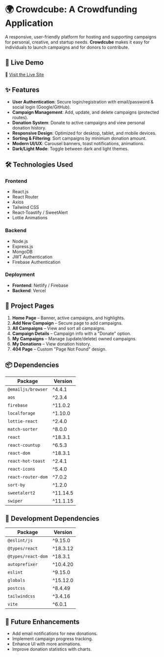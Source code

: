 # 🌍 Crowdcube: A Crowdfunding Application  

A responsive, user-friendly platform for hosting and supporting campaigns for personal, creative, and startup needs. **Crowdcube** makes it easy for individuals to launch campaigns and for donors to contribute.  

## 🚀 Live Demo  
🔗 [Visit the Live Site](https://crowd-nest-client.netlify.app/)  

## ✨ Features  

- **User Authentication**: Secure login/registration with email/password & social login (Google/GitHub).  
- **Campaign Management**: Add, update, and delete campaigns (protected routes).  
- **Donation System**: Donate to active campaigns and view personal donation history.  
- **Responsive Design**: Optimized for desktop, tablet, and mobile devices.  
- **Sorting & Filtering**: Sort campaigns by minimum donation amount.  
- **Modern UI/UX**: Carousel banners, toast notifications, animations.  
- **Dark/Light Mode**: Toggle between dark and light themes.  

## 🛠 Technologies Used  

### Frontend  
- React.js  
- React Router  
- Axios  
- Tailwind CSS  
- React-Toastify / SweetAlert  
- Lottie Animations  

### Backend  
- Node.js  
- Express.js  
- MongoDB  
- JWT Authentication  
- Firebase Authentication  

### Deployment  
- **Frontend**: Netlify / Firebase  
- **Backend**: Vercel  

## 📌 Project Pages  

1. **Home Page** – Banner, active campaigns, and highlights.  
2. **Add New Campaign** – Secure page to add campaigns.  
3. **All Campaigns** – View and sort all campaigns.  
4. **Campaign Details** – Campaign info with a "Donate" option.  
5. **My Campaigns** – Manage (update/delete) owned campaigns.  
6. **My Donations** – View donation history.  
7. **404 Page** – Custom "Page Not Found" design.  

## 📦 Dependencies  

| Package              | Version  |
|----------------------|----------|
| `@emailjs/browser`  | ^4.4.1   |
| `aos`               | ^2.3.4   |
| `firebase`          | ^11.0.2  |
| `localforage`       | ^1.10.0  |
| `lottie-react`      | ^2.4.0   |
| `match-sorter`      | ^8.0.0   |
| `react`             | ^18.3.1  |
| `react-countup`     | ^6.5.3   |
| `react-dom`         | ^18.3.1  |
| `react-hot-toast`   | ^2.4.1   |
| `react-icons`       | ^5.4.0   |
| `react-router-dom`  | ^7.0.2   |
| `sort-by`           | ^1.2.0   |
| `sweetalert2`       | ^11.14.5 |
| `swiper`            | ^11.1.15 |

## 🔧 Development Dependencies  

| Package                      | Version  |
|------------------------------|----------|
| `@eslint/js`                 | ^9.15.0  |
| `@types/react`               | ^18.3.12 |
| `@types/react-dom`           | ^18.3.1  |
| `autoprefixer`               | ^10.4.20 |
| `eslint`                     | ^9.15.0  |
| `globals`                    | ^15.12.0 |
| `postcss`                    | ^8.4.49  |
| `tailwindcss`                | ^3.4.16  |
| `vite`                       | ^6.0.1   |

## 🔮 Future Enhancements  

- Add email notifications for new donations.  
- Implement campaign progress tracking.  
- Enhance UI with more animations.  
- Improve donation statistics with charts.  
